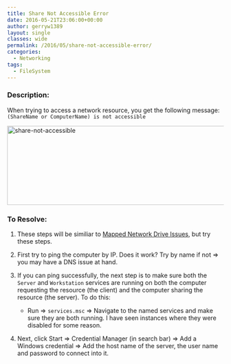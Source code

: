 ```yaml
---
title: Share Not Accessible Error
date: 2016-05-21T23:06:00+00:00
author: gerryw1389
layout: single
classes: wide
permalink: /2016/05/share-not-accessible-error/
categories:
  - Networking
tags:
  - FileSystem
---
```

<!--more-->

### Description:

When trying to access a network resource, you get the following message: `(ShareName or ComputerName) is not accessible`

  <img class="alignnone size-full wp-image-709" src="https://automationadmin.com/assets/images/uploads/2016/09/share-not-accessible.png" alt="share-not-accessible" width="572" height="184" srcset="https://automationadmin.com/assets/images/uploads/2016/09/share-not-accessible.png 572w, https://automationadmin.com/assets/images/uploads/2016/09/share-not-accessible-300x97.png 300w" sizes="(max-width: 572px) 100vw, 572px" />



### To Resolve:

1. These steps will be similiar to [Mapped Network Drive Issues](https://automationadmin.com/2016/05/mapped-network-drives-issues/), but try these steps.

2. First try to ping the computer by IP. Does it work? Try by name if not => you may have a DNS issue at hand.

3. If you can ping successfully, the next step is to make sure both the `Server` and `Workstation` services are running on both the computer requesting the resource (the client) and the computer sharing the resource (the server). To do this:  

   - Run => `services.msc` => Navigate to the named services and make sure they are both running. I have seen instances where they were disabled for some reason.

4. Next, click Start => Credential Manager (in search bar) => Add a Windows credential => Add the host name of the server, the user name and password to connect into it.